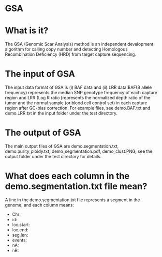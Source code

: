 # GSA
# What is it?

The GSA (Genomic Scar Analysis) method is an independent development algorithm for calling copy number and detecting Homologous Recombination Deficiency (HRD) from target capture sequencing.

# The input of GSA
The input data format of GSA is (i) BAF data and (ii) LRR data.BAF(B allele frequency) represents the median SNP genotype frequency of each capture region and LRR (Log R ratio )represents the normalized depth ratio of the tumor and the normal sample (or blood cell control set) in each capture region after GC-bias correction.
For example files, see demo.BAF.txt and demo.LRR.txt in the input folder under the test directory.

# The output of GSA
The main output files of GSA are demo.segmentation.txt, demo.purity_ploidy.txt, demo_segmentation.pdf, demo_clust.PNG; see the output folder under the test directory for details.

# What does each column in the demo.segmentation.txt file mean?
A line in the demo.segmentation.txt file represents a segment in the genome, and each column means:
* Chr:
* id:
* loc.start:
* loc.end:
* seg.len:
* events:
* nA:
* nB:
